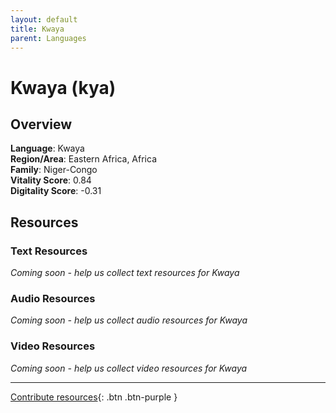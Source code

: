 ```yaml
---
layout: default
title: Kwaya
parent: Languages
---
```


# Kwaya (kya)

## Overview

**Language**: Kwaya  
**Region/Area**: Eastern Africa, Africa  
**Family**: Niger-Congo  
**Vitality Score**: 0.84  
**Digitality Score**: -0.31  

## Resources

### Text Resources
*Coming soon - help us collect text resources for Kwaya*

### Audio Resources
*Coming soon - help us collect audio resources for Kwaya*

### Video Resources
*Coming soon - help us collect video resources for Kwaya*

---

[Contribute resources](https://fairtrain.github.io/){: .btn .btn-purple }
